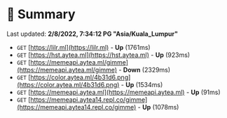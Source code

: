 # 📖 Summary
Last updated: **2/8/2022, 7:34:12 PG "Asia/Kuala_Lumpur"**

- `GET` [https://lilr.ml](https://lilr.ml) - **Up** (1761ms)
- `GET` [https://hst.aytea.ml](https://hst.aytea.ml) - **Up** (923ms)
- `GET` [https://memeapi.aytea.ml/gimme](https://memeapi.aytea.ml/gimme) - **Down** (2329ms)
- `GET` [https://color.aytea.ml/4b31d6.png](https://color.aytea.ml/4b31d6.png) - **Up** (1534ms)
- `GET` [https://memeapi.aytea.ml](https://memeapi.aytea.ml) - **Up** (91ms)
- `GET` [https://memeapi.aytea14.repl.co/gimme](https://memeapi.aytea14.repl.co/gimme) - **Up** (1078ms)
